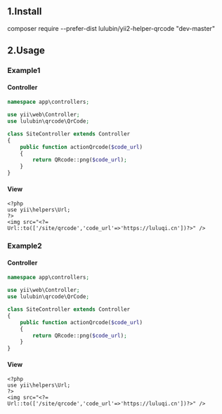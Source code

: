 ## 1.Install
composer require --prefer-dist lulubin/yii2-helper-qrcode "dev-master"

## 2.Usage
### Example1
#### Controller
```php
namespace app\controllers;

use yii\web\Controller;
use lulubin\qrcode\QrCode;

class SiteController extends Controller
{
    public function actionQrcode($code_url)
    {
        return QRcode::png($code_url);
    }
}
```

#### View
```
<?php 
use yii\helpers\Url;
?>
<img src="<?= Url::to(['/site/qrcode','code_url'=>'https://luluqi.cn'])?>" />
```

### Example2
#### Controller
```php
namespace app\controllers;

use yii\web\Controller;
use lulubin\qrcode\QrCode;

class SiteController extends Controller
{
    public function actionQrcode($code_url)
    {
        return QRcode::png($code_url);
    }
}
```

#### View
```
<?php 
use yii\helpers\Url;
?>
<img src="<?= Url::to(['/site/qrcode','code_url'=>'https://luluqi.cn'])?>" />
```